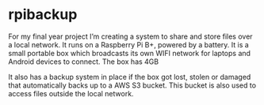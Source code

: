 # rpibackup


For my final year project I’m creating a system to share and store files over a local network. 
It runs on a Raspberry Pi B+, powered by a battery. 
It is a small portable box which broadcasts its own WIFI network for laptops and Android devices to connect. 
The box has 4GB 

It also has a backup system in place if the box got lost, stolen or damaged that automatically backs up to a AWS S3 bucket. 
This bucket is also used to access files outside the local network. 
